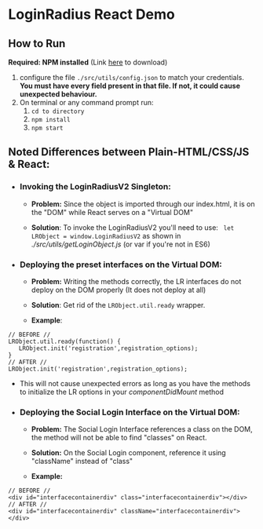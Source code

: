# LoginRadius React Demo
## How to Run
**Required: NPM installed** (Link [here](https://nodejs.org/en/download/) to download)
1. configure the file ``./src/utils/config.json`` to match your credentials.  **You must have every field present in that file.  If not, it could cause unexpected behaviour.**
1. On terminal or any command prompt run:
   1.  ``` cd to directory ```
   2.  ``` npm install ```
   2.  ``` npm start ```

## Noted Differences between Plain-HTML/CSS/JS & React:
* ### Invoking the LoginRadiusV2 Singleton:
  
  *  **Problem:** Since the object is imported through our index.html, it is on the "DOM" while React serves on a "Virtual DOM"
  
  *  **Solution**: To invoke the LoginRadiusV2 you'll need to use:
  ``` let LRObject = window.LoginRadiusV2``` as shown in *./src/utils/getLoginObject.js* (or var if you're not in ES6)

* ### Deploying the preset interfaces on the Virtual DOM:
  * **Problem:** Writing the methods correctly, the LR interfaces do not deploy on the DOM properly (It does not deploy at all)

  * **Solution**: Get rid of the ```LRObject.util.ready``` wrapper.

  * **Example**:
 ``` 
// BEFORE //
LRObject.util.ready(function() {
    LRObject.init('registration',registration_options);
}
// AFTER //
LRObject.init('registration',registration_options);
  ```
  * This will not cause unexpected errors as long as you have the methods to initialize the LR options in your *componentDidMount* method

* ### Deploying the Social Login Interface on the Virtual DOM:
  * **Problem:** The Social Login Interface references a class on the DOM, the method will not be able to find "classes" on React.

  * **Solution:** On the Social Login component, reference it using "className" instead of "class"
  * **Example:**
```
// BEFORE //
<div id="interfacecontainerdiv" class="interfacecontainerdiv"></div>
// AFTER //
<div id="interfacecontainerdiv" className="interfacecontainerdiv"></div>
```




